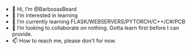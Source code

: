 - 👋 Hi, I’m @BarbosasBeard
- 👀 I’m interested in learning
- 🌱 I’m currently learning FLASK/WEBSERVERS/PYTORCH/C++/C#/PCB
- 💞️ I’m looking to collaborate on nothing. Gotta learn first before I can provide.
- 📫 How to reach me, please don't for now.

<!---
BarbosasBeard/BarbosasBeard is a ✨ special ✨ repository because its `README.md` (this file) appears on your GitHub profile.
You can click the Preview link to take a look at your changes.
--->
